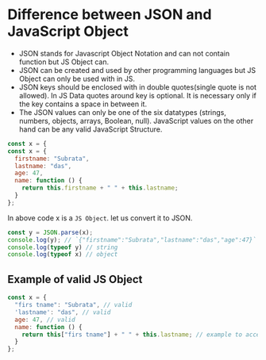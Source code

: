 # Difference between JSON and JavaScript Object 

- JSON stands for Javascript Object Notation and can not contain function but JS Object can.
- JSON can be created and used by other programming languages but JS Object can only be used with in JS.
- JSON keys should be enclosed with in double quotes(single quote is not allowed). In JS Data quotes around key is optional. It is necessary only if the key contains a space in between it.
- The JSON values can only be one of the six datatypes (strings, numbers, objects, arrays, Boolean, null). JavaScript values on the other hand can be any valid JavaScript Structure.

```js
const x = {
const x = {
  firstname: "Subrata",
  lastname: "das",
  age: 47,
  name: function () {
    return this.firstname + " " + this.lastname;
  }
};
```

In above code x is a `JS Object`. let us convert it to JSON.

```js
const y = JSON.parse(x);
console.log(y); // `{"firstname":"Subrata","lastname":"das","age":47}`
console.log(typeof y) // string
console.log(typeof x) // object
```

## Example of valid JS Object

```js
const x = {
  "firs tname": "Subrata", // valid
  'lastname': "das", // valid
  age: 47, // valid
  name: function () {
    return this["firs tname"] + " " + this.lastname; // example to access value if key contains space
  }
};
```




